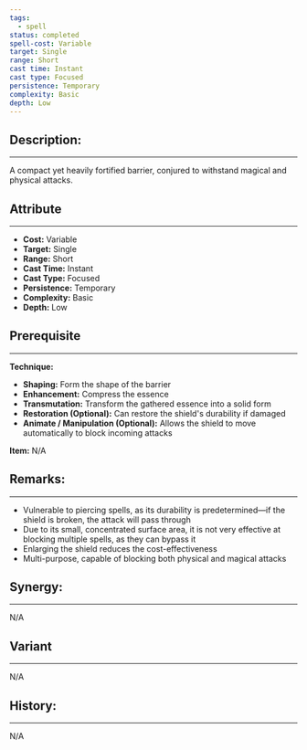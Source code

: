 ```yaml
---
tags:
  - spell
status: completed
spell-cost: Variable
target: Single
range: Short
cast time: Instant
cast type: Focused
persistence: Temporary
complexity: Basic
depth: Low
---
```

## Description:  
---  
A compact yet heavily fortified barrier, conjured to withstand magical and physical attacks.  
  
## Attribute  
___  
- __Cost:__ Variable  
- __Target:__ Single  
- __Range:__ Short  
- __Cast Time:__ Instant  
- __Cast Type:__ Focused  
- __Persistence:__ Temporary  
- __Complexity:__ Basic  
- __Depth:__ Low  
  
## Prerequisite  
___  
  
__Technique:__  
  
- __Shaping:__ Form the shape of the barrier  
- __Enhancement:__ Compress the essence  
- __Transmutation:__ Transform the gathered essence into a solid form  
- __Restoration (Optional):__ Can restore the shield's durability if damaged  
- __Animate / Manipulation (Optional):__ Allows the shield to move automatically to block incoming attacks  
  
__Item:__ N/A  
  
## Remarks:  
___  
- Vulnerable to piercing spells, as its durability is predetermined—if the shield is broken, the attack will pass through  
- Due to its small, concentrated surface area, it is not very effective at blocking multiple spells, as they can bypass it  
- Enlarging the shield reduces the cost-effectiveness  
- Multi-purpose, capable of blocking both physical and magical attacks  
  
## Synergy:  
___  
N/A  
  
## Variant  
___  
N/A  
  
## History:  
___  
N/A